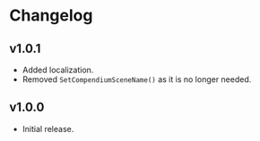 # Changelog

## v1.0.1

- Added localization.
- Removed `SetCompendiumSceneName()` as it is no longer needed.

## v1.0.0

- Initial release.
